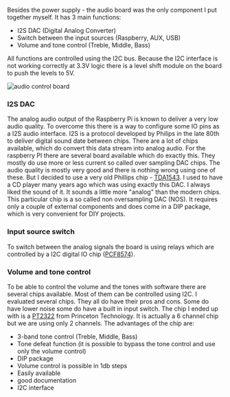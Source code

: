 Besides the power supply - the audio board was the only component I put together myself. It has 3 main functions:

- I2S DAC (Digital Analog Converter) 
- Switch between the input sources (Raspberry, AUX, USB)
- Volume and tone control (Treble, Middle, Bass)

All functions are controlled using the I2C bus. Because the I2C interface is not working correctly at 3.3V logic there is a level shift module on the board to push the levels to 5V.

![audio control board](https://github.com/thk4711/raspiradio/blob/master/schematics/audio-board.png)

### I2S DAC
The analog audio output of the Raspberry Pi is known to deliver a very low audio quality. To overcome this there is a way to configure some IO pins as a I2S audio interface. I2S is a protocol developed by Philips in the late 80th to deliver digital sound date between chips. There are a lot of chips available, which do convert this data stream into analog audio. For the raspberry PI there are several board available which do exactly this. They mostly do use more or less current so called over sampling DAC chips. The audio quality is mostly very good and there is nothing wrong using one of these. But I decided to use a very old Phillips chip - [TDA1543](http://www.lampizator.eu/lampizator/REFERENCES/AH%20DAC/tda1543.pdf). I used to have a CD player many years ago which was using exactly this DAC. I always liked the sound of it. It sounds a little more "analog" than the modern chips. This particular chip is a so called non oversampling DAC (NOS). It requires only a couple of external components and does come in a DIP package, which is very convenient for DIY projects.

### Input source switch
To switch between the analog signals the board is using relays which are controlled by a I2C digital IO chip ([PCF8574](http://www.ti.com/lit/ds/symlink/pcf8574.pdf)).

### Volume and tone control
To be able to control the volume and the tones with software there are several chips available. Most of them can be controlled using I2C. I evaluated several chips. They all do have their pros and cons. Some do have lower noise some do have a built in input switch. The chip I ended up with is a [PT2322](http://labkit.ru/userfiles/file/documentation/Audioprocessor/pt2322.pdf) from Princeton Technology. It is actually a 6 channel chip but we are using only 2 channels. The advantages of the chip are:
- 3-band tone control (Treble, Middle, Bass)
- Tone defeat function (it is possible to bypass the tone control and use only the volume control)
- DIP package 
- Volume control is possible in 1db steps
- Easily available
- good documentation
- I2C interface  